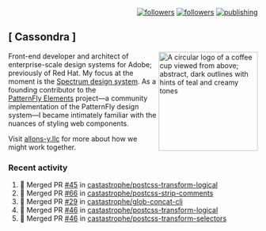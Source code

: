 <p align="right"><a rel="me" href="https://front-end.social/@castastrophe">
    <img alt="followers" title="Follow me on Mastodon" src="https://img.shields.io/mastodon/follow/109297102751309835?domain=https%3A%2F%2Ffront-end.social&label=Follow&logo=mastodon&logoColor=white&style=for-the-badge&labelColor=008080&color=006969"/></a>
  <a href="https://codepen.io/castastrophe/">
    <img alt="followers" title="Follow me on CodePen" src="https://img.shields.io/badge/23-1?color=640464&labelColor=7c007c&style=for-the-badge&logo=codepen&label=Follow"/></a>
<a href="https://castastrophe.medium.com/">
    <img alt="publishing" title="View articles on Medium" src="https://img.shields.io/badge/107-1?color=666&labelColor=444&label=subscribe&logo=medium&logoColor=white&style=for-the-badge"/></a>
</p>

## [&nbsp;Cassondra&nbsp;]

<img align="right" src="https://github-production-user-asset-6210df.s3.amazonaws.com/1840295/253016758-ba468774-1cd3-42c2-8f43-947b5eeb5edf.png" height="200" alt="A circular logo of a coffee cup viewed from above; abstract, dark outlines with hints of teal and creamy tones">

Front-end developer and architect of enterprise-scale design systems for Adobe; previously of Red Hat. My focus at the moment is the [Spectrum design system](https://github.com/adobe/spectrum-css). As a founding contributor to the [PatternFly&nbsp;Elements](https://github.com/patternfly/patternfly-elements) project&mdash;a community implementation of the PatternFly design system&mdash;I became intimately familiar with the nuances of styling web components.

Visit [allons-y.llc](http://allons-y.llc/) for more about how we might work together.

### Recent activity

<!--START_SECTION:activity-->
1. 🎉 Merged PR [#45](https://github.com/castastrophe/postcss-transform-logical/pull/45) in [castastrophe/postcss-transform-logical](https://github.com/castastrophe/postcss-transform-logical)
2. 🎉 Merged PR [#66](https://github.com/castastrophe/postcss-strip-comments/pull/66) in [castastrophe/postcss-strip-comments](https://github.com/castastrophe/postcss-strip-comments)
3. 🎉 Merged PR [#29](https://github.com/castastrophe/glob-concat-cli/pull/29) in [castastrophe/glob-concat-cli](https://github.com/castastrophe/glob-concat-cli)
4. 🎉 Merged PR [#46](https://github.com/castastrophe/postcss-transform-logical/pull/46) in [castastrophe/postcss-transform-logical](https://github.com/castastrophe/postcss-transform-logical)
5. 🎉 Merged PR [#46](https://github.com/castastrophe/postcss-transform-selectors/pull/46) in [castastrophe/postcss-transform-selectors](https://github.com/castastrophe/postcss-transform-selectors)
<!--END_SECTION:activity-->
